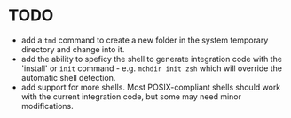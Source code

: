# TODO

- add a `tmd` command to create a new folder in the system temporary directory
  and change into it.
- add the ability to speficy the shell to generate integration code with the
  'install' or `init` command - e.g. `mchdir init zsh` which will override the
  automatic shell detection.
- add support for more shells. Most POSIX-compliant shells should work with the
  current integration code, but some may need minor modifications.
